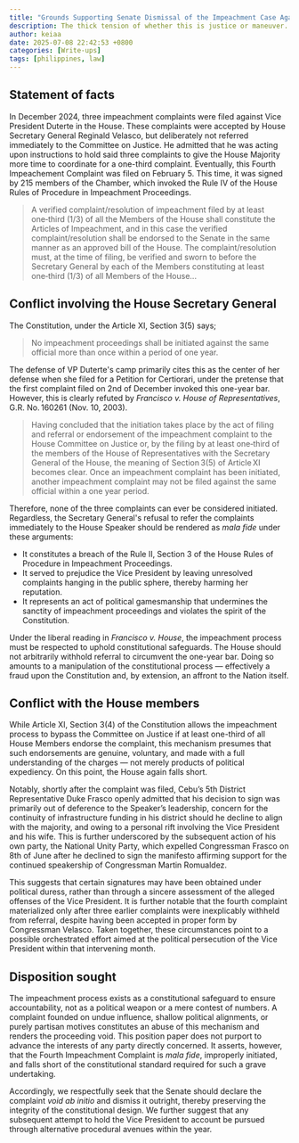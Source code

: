 ```yaml
---
title: "Grounds Supporting Senate Dismissal of the Impeachment Case Against Vice President Sara Zimmerman Duterte"
description: The thick tension of whether this is justice or maneuver.
author: keiaa
date: 2025-07-08 22:42:53 +0800
categories: [Write-ups]
tags: [philippines, law]
---
```


## Statement of facts
 
In December 2024, three impeachment complaints were filed against Vice President Duterte in the House. These complaints were accepted by House Secretary General Reginald Velasco, but deliberately not referred immediately to the Committee on Justice. He admitted that he was acting upon instructions to hold said three complaints to give the House Majority more time to coordinate for a one-third complaint. Eventually, this Fourth Impeachement Complaint was filed on February 5. This time, it was signed by 215 members of the Chamber, which invoked the Rule IV of the House Rules of Procedure in Impeachment Proceedings.
 
> A verified complaint/resolution of impeachment filed by at least one‑third (1/3) of all the Members of the House shall constitute the Articles of Impeachment, and in this case the verified complaint/resolution shall be endorsed to the Senate in the same manner as an approved bill of the House. The complaint/resolution must, at the time of filing, be verified and sworn to before the Secretary General by each of the Members constituting at least one‑third (1/3) of all Members of the House...
 
## Conflict involving the House Secretary General
 
The Constitution, under the Article XI, Section 3(5) says;
 
> No impeachment proceedings shall be initiated against the same official more than once within a period of one year.
 
The defense of VP Duterte's camp primarily cites this as the center of her defense when she filed for a Petition for Certiorari, under the pretense that the first complaint filed on 2nd of December invoked this one-year bar. However, this is clearly refuted by *Francisco v. House of Representatives*, G.R. No. 160261 (Nov. 10, 2003).
 
> Having concluded that the initiation takes place by the act of filing and referral or endorsement of the impeachment complaint to the House Committee on Justice or, by the filing by at least one‑third of the members of the House of Representatives with the Secretary General of the House, the meaning of Section 3(5) of Article XI becomes clear. Once an impeachment complaint has been initiated, another impeachment complaint may not be filed against the same official within a one year period.
 
Therefore, none of the three complaints can ever be considered initiated. Regardless, the Secretary General's refusal to refer the complaints immediately to the House Speaker should be rendered as *mala fide* under these arguments:
 
- It constitutes a breach of the Rule II, Section 3 of the House Rules of Procedure in Impeachment Proceedings.
- It served to prejudice the Vice President by leaving unresolved complaints hanging in the public sphere, thereby harming her reputation.
- It represents an act of political gamesmanship that undermines the sanctity of impeachment proceedings and violates the spirit of the Constitution.
 
Under the liberal reading in *Francisco v. House*, the impeachment process must be respected to uphold constitutional safeguards. The House should not arbitrarily withhold referral to circumvent the one-year bar. Doing so amounts to a manipulation of the constitutional process — effectively a fraud upon the Constitution and, by extension, an affront to the Nation itself.
 
## Conflict with the House members
 
While Article XI, Section 3(4) of the Constitution allows the impeachment process to bypass the Committee on Justice if at least one-third of all House Members endorse the complaint, this mechanism presumes that such endorsements are genuine, voluntary, and made with a full understanding of the charges — not merely products of political expediency. On this point, the House again falls short.
 
Notably, shortly after the complaint was filed, Cebu’s 5th District Representative Duke Frasco openly admitted that his decision to sign was primarily out of deference to the Speaker’s leadership, concern for the continuity of infrastructure funding in his district should he decline to align with the majority, and owing to a personal rift involving the Vice President and his wife. This is further underscored by the subsequent action of his own party, the National Unity Party, which expelled Congressman Frasco on 8th of June after he declined to sign the manifesto affirming support for the continued speakership of Congressman Martin Romualdez.
 
This suggests that certain signatures may have been obtained under political duress, rather than through a sincere assessment of the alleged offenses of the Vice President. It is further notable that the fourth complaint materialized only after three earlier complaints were inexplicably withheld from referral, despite having been accepted in proper form by Congressman Velasco. Taken together, these circumstances point to a possible orchestrated effort aimed at the political persecution of the Vice President within that intervening month.
 
## Disposition sought
 
The impeachment process exists as a constitutional safeguard to ensure accountability, not as a political weapon or a mere contest of numbers. A complaint founded on undue influence, shallow political alignments, or purely partisan motives constitutes an abuse of this mechanism and renders the proceeding void. This position paper does not purport to advance the interests of any party directly concerned. It asserts, however, that the Fourth Impeachment Complaint is *mala fide*, improperly initiated, and falls short of the constitutional standard required for such a grave undertaking.
 
Accordingly, we respectfully seek that the Senate should declare the complaint *void ab initio* and dismiss it outright, thereby preserving the integrity of the constitutional design. We further suggest that any subsequent attempt to hold the Vice President to account be pursued through alternative procedural avenues within the year.
